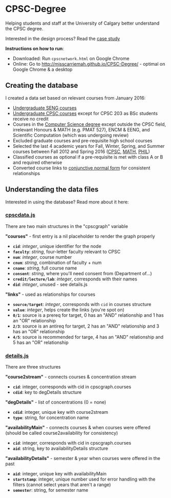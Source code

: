 # CPSC-Degree
Helping students and staff at the University of Calgary better understand the CPSC degree.

Interested in the design process? Read the [case study](https://medium.com/@missCarrieMah/understanding-degrees-through-better-visualizations-fec3319b7daa)

**Instructions on how to run**:
* Downloaded: Run `cpscnetwork.html` on Google Chrome 
* Online: Go to http://misscarriemah.github.io/CPSC-Degree/ - optimal on Google Chrome & a desktop

## Creating the database
I created a data set based on relevant courses from January 2016:

* [Undergraduate SENG courses](http://www.ucalgary.ca/pubs/calendar/current/software-engineering.html)
* [Undergraduate CPSC courses](http://www.ucalgary.ca/pubs/calendar/current/computer-science.html) except for CPSC 203 as BSc students receive no credit
* Courses in the [Computer Science degree](http://www.ucalgary.ca/pubs/calendar/current/sc-4-3-1.html) except outside the CPSC field, irrelevant Honours & MATH (e.g. PMAT 527), ENCM & EENG, and Scientific Computation (which was undergoing review)
* Excluded graduate courses and pre-requisite high school courses
* Selected the last 4 academic years for Fall, Winter, Spring, and Summer courses between Fall 2012 and Spring 2016 ([CPSC](http://contacts.ucalgary.ca/info/cpsc/courses), [MATH](http://contacts.ucalgary.ca/info/math/courses), [PHIL](http://contacts.ucalgary.ca/info/phil/courses))
* Classified courses as optional if a pre-requisite is met with class A or B and required otherwise
* Converted course links to [conjunctive normal form](https://en.wikipedia.org/wiki/Conjunctive_normal_form) for consistent relationships

## Understanding the data files
Interested in using the database? Read more about it here: 

### [cpscdata.js](https://github.com/missCarrieMah/CPSC-Degree/blob/master/data/cpscdata.js)
There are two main structures in the "cpscgraph" variable

**"courses"** - first entry is a nil placeholder to render the graph properly

* **`cid`**: *integer*, unique identifier for the node
* **`faculty`**: *string*, four-letter faculty relevant to CPSC
* **`num`**: *integer*, course number
* **`cnum`**: *string*, combination of faculty + num
* **`cname`**: *string*, full course name
* **`consent`**: *string*, where you'll need consent from (Department of...)
* **`credit/lecture/lab`**: *integer*, corresponds with their names
* **`did`**: *integer*, unused - see details.js

**"links"** - used as relationships for courses
* **`source/target`**: *integer*, corresponds with `cid` in courses structure
* **`value`**: *integer*, helps create the links (you're spot on)
* **`0/1`**: source is a prereq for target, 0 has an "AND" relationship and 1 has an "OR" relationship
* **`2/3`**: source is an antireq for target, 2 has an "AND" relationship and 3 has an "OR" relationship
* **`4/5`**: source is recommended for targe, 4 has an "AND" relationship and 5 has an "OR" relationship

### [details.js](https://github.com/missCarrieMah/CPSC-Degree/blob/master/data/details.js)
There are three structures

**"course2stream"** - connects courses & concentration stream
* **`cid`**: integer, corresponds with cid in cpscgraph.courses
* **`cdid`**: key to degDetails structure

**"degDetails"** - list of concentrations (0 = none)
* **`cdid`**: integer, unique key with course2stream
* **`type`**: string, for concentration name

**"availabilityMain"** - connects courses & when courses were offered (should be called course2availability for consistency)
* **`cid`**: integer, corresponds with cid in cpscgraph.courses
* **`aid`**: string, key to availabilityDetails structure

**"availabilityDetails"** - semester & year when courses were offered in the past
* **`aid`**: integer, unique key with availabilityMain
* **`startstamp`**: integer, unique number used for error handling with the filters (cannot select years that aren't a range)
* **`semester`**: string, for semester name
